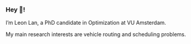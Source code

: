 
### Hey 👋! 
I’m Leon Lan, a PhD candidate in Optimization at VU Amsterdam.

My main research interests are vehicle routing and scheduling problems.
